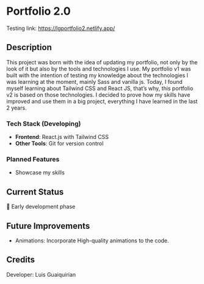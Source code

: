# Portfolio 2.0

Testing link: https://lgportfolio2.netlify.app/

## Description

This project was born with the idea of updating my portfolio, not only by the look of it but also by the tools and technologies I use.
My portfolio v1 was built with the intention of testing my knowledge about the technologies I was learning at the moment, mainly Sass and vanilla js.
Today, I found myself learning about Tailwind CSS and React JS, that’s why, this portfolio v2 is based on those technologies.
I decided to prove how my skills have improved and use them in a big project, everything I have learned in the last 2 years.

### Tech Stack (Developing)

- **Frontend**: React.js with Tailwind CSS
- **Other Tools**: Git for version control

### Planned Features

- Showcase my skills

## Current Status

🚧 Early development phase

<!-- ⏳ Backend and frontend structure being defined
📋 Features and tech stack are being finalized -->

## Future Improvements

- Animations: Incorporate High-quality animations to the code.

## Credits

Developer: Luis Guaiquirian
